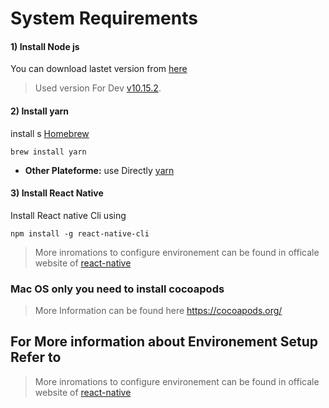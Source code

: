 # System Requirements

####  1) Install Node js

You can download lastet version from [here] 
> Used version For Dev [v10.15.2].

####  2) Install yarn

install s [Homebrew]
```
brew install yarn
``` 
- **Other Plateforme:** use Directly [yarn]

####  3) Install React Native
Install React native Cli using 
```
npm install -g react-native-cli
```
> More inromations to configure environement can be found in officale website of [react-native]


### Mac OS only you need to install cocoapods

> More Information can be found here https://cocoapods.org/

## For More information about Environement Setup Refer to 
> More inromations to configure environement can be found in officale website of [react-native]



[here]: https://nodejs.org/en/download/
[v10.15.2]: https://nodejs.org/en/blog/release/v10.15.2/
[react-native]: https://reactnative.dev/docs/environment-setup/
[Homebrew]: https://brew.sh/
[yarn]: https://classic.yarnpkg.com/en/docs/install/#windows-stable/